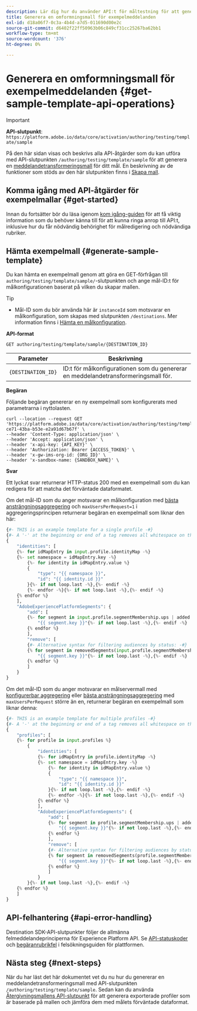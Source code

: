 ```yaml
---
description: Lär dig hur du använder API:t för måltestning för att generera en omformningsmall för testmeddelanden för ditt mål.
title: Generera en omformningsmall för exempelmeddelanden
exl-id: d18a06f7-0c3a-4b4d-a7d5-011690d00e2c
source-git-commit: d6402f22ff50963b06c849cf31cc25267ba62bb1
workflow-type: tm+mt
source-wordcount: '376'
ht-degree: 0%

---
```



# Generera en omformningsmall för exempelmeddelanden {#get-sample-template-api-operations}

>[!IMPORTANT]
>
>**API-slutpunkt**: `https://platform.adobe.io/data/core/activation/authoring/testing/template/sample`

På den här sidan visas och beskrivs alla API-åtgärder som du kan utföra med API-slutpunkten `/authoring/testing/template/sample` för att generera en [meddelandetransformeringsmall](../../functionality/destination-server/message-format.md#using-templating) för ditt mål. En beskrivning av de funktioner som stöds av den här slutpunkten finns i [Skapa mall](create-template.md).

## Komma igång med API-åtgärder för exempelmallar {#get-started}

Innan du fortsätter bör du läsa igenom [kom igång-guiden](../../getting-started.md) för att få viktig information som du behöver känna till för att kunna ringa anrop till API:t, inklusive hur du får nödvändig behörighet för målredigering och nödvändiga rubriker.

## Hämta exempelmall {#generate-sample-template}

Du kan hämta en exempelmall genom att göra en GET-förfrågan till `authoring/testing/template/sample/`-slutpunkten och ange mål-ID:t för målkonfigurationen baserat på vilken du skapar mallen.

>[!TIP]
>
>* Mål-ID som du bör använda här är `instanceId` som motsvarar en målkonfiguration, som skapas med slutpunkten `/destinations`. Mer information finns i [Hämta en målkonfiguration](../../authoring-api/destination-configuration/retrieve-destination-configuration.md).

**API-format**

```http
GET authoring/testing/template/sample/{DESTINATION_ID}
```

| Parameter | Beskrivning |
| -------- | ----------- |
| `{DESTINATION_ID}` | ID:t för målkonfigurationen som du genererar en meddelandetransformeringsmall för. |

**Begäran**

Följande begäran genererar en ny exempelmall som konfigurerats med parametrarna i nyttolasten.

```shell
curl --location --request GET 'https://platform.adobe.io/data/core/activation/authoring/testing/template/sample/5114d758-ce71-43ba-b53e-e2a91d67b67f' \
--header 'Content-Type: application/json' \
--header 'Accept: application/json' \
--header 'x-api-key: {API_KEY}' \
--header 'Authorization: Bearer {ACCESS_TOKEN}' \
--header 'x-gw-ims-org-id: {ORG_ID}' \
--header 'x-sandbox-name: {SANDBOX_NAME}' \
```

**Svar**

Ett lyckat svar returnerar HTTP-status 200 med en exempelmall som du kan redigera för att matcha det förväntade dataformatet.

Om det mål-ID som du anger motsvarar en målkonfiguration med [bästa ansträngningsaggregering](../../functionality/destination-configuration/aggregation-policy.md) och `maxUsersPerRequest=1` i aggregeringsprincipen returnerar begäran en exempelmall som liknar den här:

```python
{#- THIS is an example template for a single profile -#}
{#- A '-' at the beginning or end of a tag removes all whitespace on that side of the tag. -#}
{
    "identities": [
    {%- for idMapEntry in input.profile.identityMap -%}
    {%- set namespace = idMapEntry.key -%}
        {%- for identity in idMapEntry.value %}
        {
            "type": "{{ namespace }}",
            "id": "{{ identity.id }}"
        }{%- if not loop.last -%},{%- endif -%}
        {%- endfor -%}{%- if not loop.last -%},{%- endif -%}
    {% endfor %}
    ],
    "AdobeExperiencePlatformSegments": {
        "add": [
        {%- for segment in input.profile.segmentMembership.ups | added %}
            "{{ segment.key }}"{%- if not loop.last -%},{%- endif -%}
        {% endfor %}
        ],
        "remove": [
        {#- Alternative syntax for filtering audiences by status: -#}
        {% for segment in removedSegments(input.profile.segmentMembership.ups) %}
            "{{ segment.key }}"{%- if not loop.last -%},{%- endif -%}
        {% endfor %}
        ]
    }
}
```

Om det mål-ID som du anger motsvarar en målservermall med [konfigurerbar aggregering](../../functionality/destination-configuration/aggregation-policy.md#configurable-aggregation) eller [bästa ansträngningsaggregering](../../functionality/destination-configuration/aggregation-policy.md#best-effort-aggregation) med `maxUsersPerRequest` större än en, returnerar begäran en exempelmall som liknar denna:

```python
{#- THIS is an example template for multiple profiles -#}
{#- A '-' at the beginning or end of a tag removes all whitespace on that side of the tag. -#}
{
    "profiles": [
    {%- for profile in input.profiles %}
        {
            "identities": [
            {%- for idMapEntry in profile.identityMap -%}
            {%- set namespace = idMapEntry.key -%}
                {%- for identity in idMapEntry.value %}
                {
                    "type": "{{ namespace }}",
                    "id": "{{ identity.id }}"
                }{%- if not loop.last -%},{%- endif -%}
                {%- endfor -%}{%- if not loop.last -%},{%- endif -%}
            {% endfor %}
            ],
            "AdobeExperiencePlatformSegments": {
                "add": [
                {%- for segment in profile.segmentMembership.ups | added %}
                    "{{ segment.key }}"{%- if not loop.last -%},{%- endif -%}
                {% endfor %}
                ],
                "remove": [
                {#- Alternative syntax for filtering audiences by status: -#}
                {% for segment in removedSegments(profile.segmentMembership.ups) %}
                    "{{ segment.key }}"{%- if not loop.last -%},{%- endif -%}
                {% endfor %}
                ]
            }
        }{%- if not loop.last -%},{%- endif -%}
    {% endfor %}
    ]
}
```

## API-felhantering {#api-error-handling}

Destination SDK-API-slutpunkter följer de allmänna felmeddelandeprinciperna för Experience Platform API. Se [API-statuskoder](../../../../landing/troubleshooting.md#api-status-codes) och [begäranrubrikfel](../../../../landing/troubleshooting.md#request-header-errors) i felsökningsguiden för plattformen.

## Nästa steg {#next-steps}

När du har läst det här dokumentet vet du nu hur du genererar en meddelandetransformeringsmall med API-slutpunkten `/authoring/testing/template/sample`. Sedan kan du använda [Återgivningsmallens API-slutpunkt](render-template-api.md) för att generera exporterade profiler som är baserade på mallen och jämföra dem med målets förväntade dataformat.
